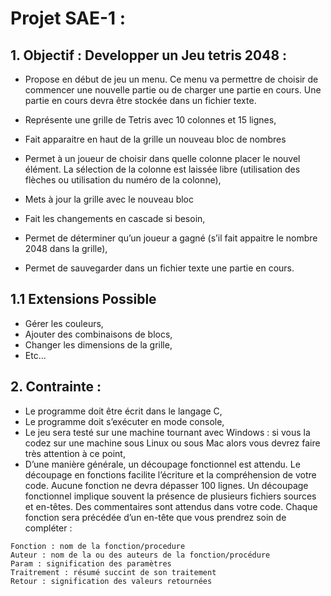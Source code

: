# Projet SAE-1 :

## 1. Objectif : Developper un Jeu tetris 2048 :
- Propose en début de jeu un menu. Ce menu va permettre de choisir de commencer une
nouvelle partie ou de charger une partie en cours. Une partie en cours devra être
stockée dans un fichier texte.
- Représente une grille de Tetris avec 10 colonnes et 15 lignes,
- Fait apparaitre en haut de la grille un nouveau bloc de nombres

- Permet à un joueur de choisir dans quelle colonne placer le nouvel élément. La sélection
de la colonne est laissée libre (utilisation des flèches ou utilisation du numéro de la
colonne),
- Mets à jour la grille avec le nouveau bloc
- Fait les changements en cascade si besoin,
- Permet de déterminer qu’un joueur a gagné (s’il fait appaitre le nombre 2048 dans la
grille),
- Permet de sauvegarder dans un fichier texte une partie en cours.

## 1.1 Extensions Possible
- Gérer les couleurs,
- Ajouter des combinaisons de blocs,
- Changer les dimensions de la grille,
- Etc…

## 2. Contrainte : 
- Le programme doit être écrit dans le langage C,
- Le programme doit s’exécuter en mode console,
- Le jeu sera testé sur une machine tournant avec Windows : si vous la codez sur une
machine sous Linux ou sous Mac alors vous devrez faire très attention à ce point,
- D’une manière générale, un découpage fonctionnel est attendu. Le découpage en
fonctions facilite l’écriture et la compréhension de votre code. Aucune fonction ne devra
dépasser 100 lignes. Un découpage fonctionnel implique souvent la présence de
plusieurs fichiers sources et en-têtes. Des commentaires sont attendus dans votre code.
Chaque fonction sera précédée d’un en-tête que vous prendrez soin de compléter :
```
Fonction : nom de la fonction/procedure
Auteur : nom de la ou des auteurs de la fonction/procédure
Param : signification des paramètres
Traitrement : résumé succint de son traitement
Retour : signification des valeurs retournées
```
